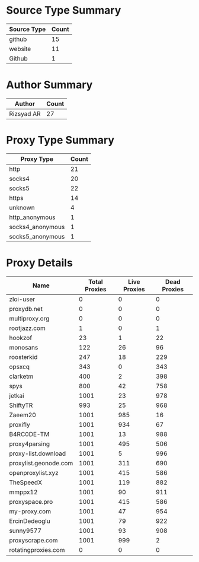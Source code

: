 # Source Type Summary

| Source Type | Count |
|-------------|-------|
| github | 15 |
| website | 11 |
| Github | 1 |


# Author Summary

| Author | Count |
|--------|-------|
| Rizsyad AR | 27 |


# Proxy Type Summary

| Proxy Type | Count |
|------------|-------|
| http | 21 |
| socks4 | 20 |
| socks5 | 22 |
| https | 14 |
| unknown | 4 |
| http_anonymous | 1 |
| socks4_anonymous | 1 |
| socks5_anonymous | 1 |


# Proxy Details

| Name | Total Proxies | Live Proxies | Dead Proxies |
|------|---------------|--------------|---------------|
| zloi-user | 0 | 0 | 0 |
| proxydb.net | 0 | 0 | 0 |
| multiproxy.org | 0 | 0 | 0 |
| rootjazz.com | 1 | 0 | 1 |
| hookzof | 23 | 1 | 22 |
| monosans | 122 | 26 | 96 |
| roosterkid | 247 | 18 | 229 |
| opsxcq | 343 | 0 | 343 |
| clarketm | 400 | 2 | 398 |
| spys | 800 | 42 | 758 |
| jetkai | 1001 | 23 | 978 |
| ShiftyTR | 993 | 25 | 968 |
| Zaeem20 | 1001 | 985 | 16 |
| proxifly | 1001 | 934 | 67 |
| B4RC0DE-TM | 1001 | 13 | 988 |
| proxy4parsing | 1001 | 495 | 506 |
| proxy-list.download | 1001 | 5 | 996 |
| proxylist.geonode.com | 1001 | 311 | 690 |
| openproxylist.xyz | 1001 | 415 | 586 |
| TheSpeedX | 1001 | 119 | 882 |
| mmppx12 | 1001 | 90 | 911 |
| proxyspace.pro | 1001 | 415 | 586 |
| my-proxy.com | 1001 | 47 | 954 |
| ErcinDedeoglu | 1001 | 79 | 922 |
| sunny9577 | 1001 | 93 | 908 |
| proxyscrape.com | 1001 | 999 | 2 |
| rotatingproxies.com | 0 | 0 | 0 |

